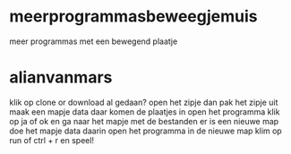 # meerprogrammasbeweegjemuis
meer programmas met een bewegend plaatje
# alianvanmars
klik op clone or download al gedaan? open het zipje dan pak het zipje uit maak een mapje data daar komen de plaatjes in open het programma klik op ja of ok en ga naar het mapje met de bestanden er is een nieuwe map doe het mapje data daarin open het programma in de nieuwe map klim op run of ctrl + r en speel!
